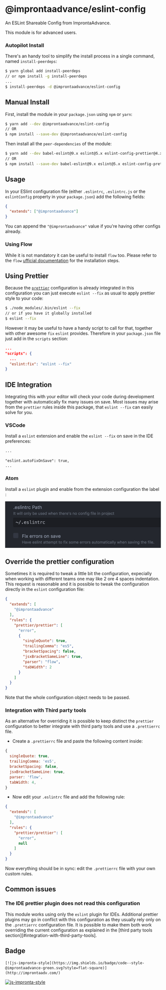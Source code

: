 # @improntaadvance/eslint-config

An ESLint Shareable Config from ImprontaAdvance.

This module is for advanced users.

### Autopilot Install

There's an handy tool to simplify the install process in a single command, named `install-peerdeps`:

```sh
$ yarn global add install-peerdeps
// or npm install -g install-peerdeps
...
$ install-peerdeps -d @improntaadvance/eslint-config
```

## Manual Install

First, install the module in your `package.json` using `npm` or `yarn`:

```sh
$ yarn add --dev @improntaadvance/eslint-config
// OR
$ npm install --save-dev @improntaadvance/eslint-config
```

Then install all the `peer-dependencies` of the module:

```sh
$ yarn add --dev babel-eslint@9.x eslint@5.x eslint-config-prettier@4.x eslint-config-react-app@4.x eslint-plugin-flowtype@2.x eslint-plugin-import@2.x eslint-plugin-jsx-a11y@6.x eslint-plugin-prettier@3.x eslint-plugin-react@7.x eslint-plugin-react-hooks@1.x prettier@1.x
// OR
$ npm install --save-dev babel-eslint@9.x eslint@5.x eslint-config-prettier@4.x eslint-config-react-app@4.x eslint-plugin-flowtype@2.x eslint-plugin-import@2.x eslint-plugin-jsx-a11y@6.x eslint-plugin-prettier@3.x eslint-plugin-react@7.x eslint-plugin-react-hooks@1.x prettier@1.x
```

## Usage

In your ESlint configuration file (either `.eslintrc`, `.eslintrc.js` or the `eslintConfig` property in your `package.json`) add the following fields:

```json
{
  "extends": ["@improntaadvance"]
}
```

You can append the `"@improntaadvance"` value if you're having other configs already.

### Using Flow

While it is not mandatory it can be useful to install `flow` too.
Please refer to the `flow` [ufficial documentation](https://flow.org/en/docs/install/) for the installation steps.

## Using Prettier

Because the [`prettier`](https://github.com/prettier/prettier) configuration is already integrated in this configuration you can just execute `eslint --fix` as usual to apply prettier style to your code:

```sh
$ ./node_modules/.bin/eslint --fix
// or if you have it globally installed
$ eslint --fix
```

However it may be useful to have a handy script to call for that, together with other awesome `fix` `eslint` provides.
Therefore in your `package.json` file just add in the `scripts` section:

```json
...
"scripts": {
  ...
  "eslint:fix": "eslint --fix"
}
```

## IDE Integration

Integrating this with your editor will check your code during development together with automatically fix many issues on save. Most issues may arise from the `prettier` rules inside this package, that `eslint --fix` can easily solve for you.

### VSCode

Install a `eslint` extension and enable the `eslint --fix` on save in the IDE preferences:

```
...

"eslint.autoFixOnSave": true,
...
```

### Atom

Install a `eslint` plugin and enable from the extension configuration the label :

![Fix errors on save setting]( doc/atom-plugin.png )

## Override the prettier configuration

Sometimes it is required to tweak a little bit the configuration, expecially when working with different teams one may like 2 ore 4 spaces indentation.
This request is reasonable and it is possible to tweak the configuration directly in the `eslint` configuration file:

```json
{
  "extends": [
    "@improntaadvance"
  ],
  "rules": {
    "prettier/prettier": [
      "error",
      {
        "singleQuote": true,
        "trailingComma": "es5",
        "bracketSpacing": false,
        "jsxBracketSameLine": true,
        "parser": "flow",
        "tabWidth": 2
      }
    ]
  }
}
```

Note that the whole configuration object needs to be passed.

### Integration with Third party tools

As an alternative for overriding it is possible to keep distinct the `prettier` configuration to better integrate with third party tools and use a `.prettierrc` file.

* Create a `.prettierrc` file and paste the following content inside:

```js
{
  singleQuote: true,
  trailingComma: 'es5',
  bracketSpacing: false,
  jsxBracketSameLine: true,
  parser: 'flow',
  tabWidth: 4,
}
```

* Now edit your `.eslintrc` file and add the following rule:

```json
{
  "extends": [
    "@improntaadvance"
  ],
  "rules": {
    "prettier/prettier": [
      "error",
      null
    ]
  }
}
```

Now everything should be in sync: edit the `.prettierrc` file with your own custom rules.

## Common issues

### The IDE prettier plugin does not read this configuration

This module works using only the `eslint` plugin for IDEs. Additional prettier plugins may go in conflict with this configuration as they usually rely only on the `.prettierrc` configuration file.
It is possible to make them both work overriding the current configuration as explained in the [third party tools section][#integration-with-third-party-tools].

## Badge

```
[![js-impronta-style](https://img.shields.io/badge/code--style-@improntaadvance-green.svg?style=flat-square)](http://improntaadv.com/)
```

[![js-impronta-style](https://img.shields.io/badge/code--style-@improntaadvance-green.svg?style=flat-square)](http://improntaadv.com/)

